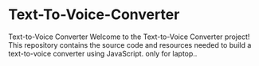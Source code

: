 # Text-To-Voice-Converter
Text-to-Voice Converter Welcome to the Text-to-Voice Converter project! This repository contains the source code and resources needed to build a text-to-voice converter using JavaScript.
only for laptop..
